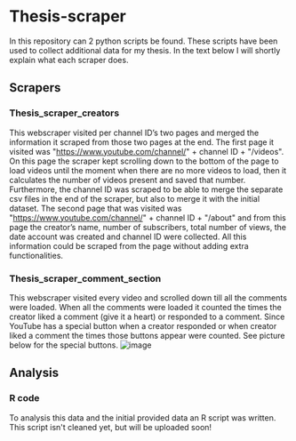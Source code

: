 # Thesis-scraper
In this repository can 2 python scripts be found. These scripts have been used to collect additional data for my thesis. 
In the text below I will shortly explain what each scraper does. 

## Scrapers
### Thesis_scraper_creators 
This webscraper visited per channel ID’s two pages and merged the information it scraped from those two pages at the end. The first page it visited was "https://www.youtube.com/channel/" + channel ID + "/videos". On this page the scraper kept scrolling down to the bottom of the page to load videos until the moment when there are no more videos to load, then it calculates the number of videos present and saved that number. Furthermore, the channel ID was scraped to be able to merge the separate csv files in the end of the scraper, but also to merge it with the initial dataset. The second page that was visited was "https://www.youtube.com/channel/" + channel ID + "/about" and from this page the creator’s name, number of subscribers, total number of views, the date account was created and channel ID were collected. All this information could be scraped from the page without adding extra functionalities. 

### Thesis_scraper_comment_section
This webscraper visited every video and scrolled down till all the comments were loaded. When all the comments were loaded it counted the times the creator liked a comment (give it a heart) or responded to a comment. Since YouTube has a special button when a creator responded or when creator liked a comment the times those buttons appear were counted. See picture below for the special buttons.
![image](https://user-images.githubusercontent.com/79585712/143772716-f93e42eb-01bd-452a-a287-2a82bccbc095.png)

## Analysis
### R code
To analysis this data and the initial provided data an R script was written. 
This script isn't cleaned yet, but will be uploaded soon!
